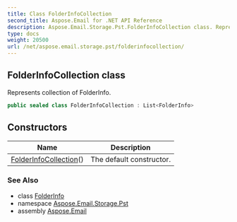 ```yaml
---
title: Class FolderInfoCollection
second_title: Aspose.Email for .NET API Reference
description: Aspose.Email.Storage.Pst.FolderInfoCollection class. Represents collection of FolderInfo
type: docs
weight: 20500
url: /net/aspose.email.storage.pst/folderinfocollection/
---
```

## FolderInfoCollection class

Represents collection of FolderInfo.

```csharp
public sealed class FolderInfoCollection : List<FolderInfo>
```

## Constructors

| Name | Description |
| --- | --- |
| [FolderInfoCollection](folderinfocollection/)() | The default constructor. |

### See Also

* class [FolderInfo](../folderinfo/)
* namespace [Aspose.Email.Storage.Pst](../../aspose.email.storage.pst/)
* assembly [Aspose.Email](../../)


